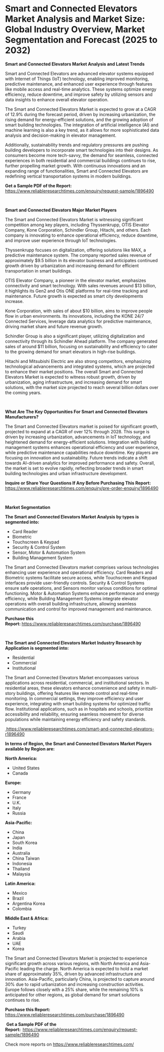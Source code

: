 <p><h1>Smart and Connected Elevators Market Analysis and Market Size: Global Industry Overview, Market Segmentation and Forecast (2025 to 2032)</h1></p><p><strong>Smart and Connected Elevators Market Analysis and Latest Trends</strong></p>
<p><p>Smart and Connected Elevators are advanced elevator systems equipped with Internet of Things (IoT) technology, enabling improved monitoring, predictive maintenance, and enhanced user experience through features like mobile access and real-time analytics. These systems optimize energy efficiency, reduce downtime, and improve safety by utilizing sensors and data insights to enhance overall elevator operation.</p><p>The Smart and Connected Elevators Market is expected to grow at a CAGR of 12.9% during the forecast period, driven by increasing urbanization, the rising demand for energy-efficient solutions, and the growing adoption of smart building technologies. The integration of artificial intelligence (AI) and machine learning is also a key trend, as it allows for more sophisticated data analysis and decision-making in elevator management. </p><p>Additionally, sustainability trends and regulatory pressures are pushing building developers to incorporate smart technologies into their designs. As consumers become more tech-savvy, the demand for seamless, connected experiences in both residential and commercial buildings continues to rise, further propelling market growth. With continuous innovations and an expanding range of functionalities, Smart and Connected Elevators are redefining vertical transportation systems in modern buildings.</p></p>
<p><strong>Get a Sample PDF of the Report:&nbsp;</strong> <a href="https://www.reliableresearchtimes.com/enquiry/request-sample/1896490?utm_campaign=3255&utm_medium=2&utm_source=Github&utm_content=ia&utm_term=28032025&utm_id=smart-and-connected-elevators">https://www.reliableresearchtimes.com/enquiry/request-sample/1896490</a></p>
<p>&nbsp;</p>
<p><strong>Smart and Connected Elevators Major Market Players</strong></p>
<p><p>The Smart and Connected Elevators Market is witnessing significant competition among key players, including Thyssenkrupp, OTIS Elevator Company, Kone Corporation, Schindler Group, Hitachi, and others. Each company is innovating to enhance operational efficiency, reduce downtime, and improve user experience through IoT technologies.</p><p>Thyssenkrupp focuses on digitalization, offering solutions like MAX, a predictive maintenance system. The company reported sales revenue of approximately $9.5 billion in its elevator business and anticipates continued growth driven by urbanization and increasing demand for efficient transportation in smart buildings.</p><p>OTIS Elevator Company, a pioneer in the elevator market, emphasizes connectivity and smart technology. With sales revenues around $13 billion, it highlights its Gen2 and Otis ONE platforms for real-time tracking and maintenance. Future growth is expected as smart city developments increase.</p><p>Kone Corporation, with sales of about $10 billion, aims to improve people flow in urban environments. Its innovations, including the KONE 24/7 Connected Services, leverage data analytics for predictive maintenance, driving market share and future revenue growth.</p><p>Schindler Group is also a significant player, utilizing digitalization and connectivity through its Schindler Ahead platform. The company generated sales of around $11 billion, focusing on sustainability and efficiency to cater to the growing demand for smart elevators in high-rise buildings.</p><p>Hitachi and Mitsubishi Electric are also strong competitors, emphasizing technological advancements and integrated systems, which are projected to enhance their market positions. The overall Smart and Connected Elevators Market is expected to witness robust growth, driven by urbanization, aging infrastructure, and increasing demand for smart solutions, with the market size projected to reach several billion dollars over the coming years.</p></p>
<p>&nbsp;</p>
<p><strong>What Are The Key Opportunities For Smart and Connected Elevators Manufacturers?</strong></p>
<p><p>The Smart and Connected Elevators market is poised for significant growth, projected to expand at a CAGR of over 12% through 2028. This surge is driven by increasing urbanization, advancements in IoT technology, and heightened demand for energy-efficient solutions. Integration with building management systems enhances operational efficiency and user experience, while predictive maintenance capabilities reduce downtime. Key players are focusing on innovation and sustainability. Future trends indicate a shift towards AI-driven analytics for improved performance and safety. Overall, the market is set to evolve rapidly, reflecting broader trends in smart building technologies and urban infrastructure development.</p></p>
<p><strong>Inquire or Share Your Questions If Any Before Purchasing This Report:</strong> <a href="https://www.reliableresearchtimes.com/enquiry/pre-order-enquiry/1896490?utm_campaign=3255&utm_medium=2&utm_source=Github&utm_content=ia&utm_term=28032025&utm_id=smart-and-connected-elevators">https://www.reliableresearchtimes.com/enquiry/pre-order-enquiry/1896490</a></p>
<p>&nbsp;</p>
<p><strong>Market Segmentation</strong></p>
<p><strong>The Smart and Connected Elevators Market Analysis by types is segmented into:</strong></p>
<p><ul><li>Card Reader</li><li>Biometric</li><li>Touchscreen & Keypad</li><li>Security & Control System</li><li>Sensor, Motor & Automation System</li><li>Building Management System</li></ul></p>
<p><p>The Smart and Connected Elevators market comprises various technologies enhancing user experience and operational efficiency. Card Readers and Biometric systems facilitate secure access, while Touchscreen and Keypad interfaces provide user-friendly controls. Security & Control Systems ensure safe operations, and Sensors monitor various conditions for optimal functioning. Motor & Automation Systems enhance performance and energy efficiency, while Building Management Systems integrate elevator operations with overall building infrastructure, allowing seamless communication and control for improved management and maintenance.</p></p>
<p><strong>Purchase this Report:&nbsp;</strong><a href="https://www.reliableresearchtimes.com/purchase/1896490?utm_campaign=3255&utm_medium=2&utm_source=Github&utm_content=ia&utm_term=28032025&utm_id=smart-and-connected-elevators">https://www.reliableresearchtimes.com/purchase/1896490</a></p>
<p>&nbsp;</p>
<p><strong>The Smart and Connected Elevators Market Industry Research by Application is segmented into:</strong></p>
<p><ul><li>Residential</li><li>Commercial</li><li>Institutional</li></ul></p>
<p><p>The Smart and Connected Elevators Market encompasses various applications across residential, commercial, and institutional sectors. In residential areas, these elevators enhance convenience and safety in multi-story buildings, offering features like remote control and real-time monitoring. In commercial settings, they improve efficiency and user experience, integrating with smart building systems for optimized traffic flow. Institutional applications, such as in hospitals and schools, prioritize accessibility and reliability, ensuring seamless movement for diverse populations while maintaining energy efficiency and safety standards.</p></p>
<p><a href="https://www.reliableresearchtimes.com/smart-and-connected-elevators-r1896490?utm_campaign=3255&utm_medium=2&utm_source=Github&utm_content=ia&utm_term=28032025&utm_id=smart-and-connected-elevators">&nbsp;https://www.reliableresearchtimes.com/smart-and-connected-elevators-r1896490</a></p>
<p><strong>In terms of Region, the Smart and Connected Elevators Market Players available by Region are:</strong></p>
<p>
    <p> <strong> North America: </strong>
        <ul>
            <li>United States</li>
            <li>Canada</li>
        </ul>
        </p> 
    <p> <strong> Europe: </strong>
        <ul>
            <li>Germany</li>
            <li>France</li>
            <li>U.K.</li>
            <li>Italy</li>
            <li>Russia</li>
        </ul>
        </p> 
    <p> <strong> Asia-Pacific: </strong>
        <ul>
            <li>China</li>
            <li>Japan</li>
            <li>South Korea</li>
            <li>India</li>
            <li>Australia</li>
            <li>China Taiwan</li>
            <li>Indonesia</li>
            <li>Thailand</li>
            <li>Malaysia</li>
        </ul>
        </p> 
    <p> <strong> Latin America: </strong>
        <ul>
            <li>Mexico</li>
            <li>Brazil</li>
            <li>Argentina Korea</li>
            <li>Colombia</li>
        </ul>
        </p> 
    <p> <strong> Middle East & Africa: </strong>
        <ul>
            <li>Turkey</li>
            <li>Saudi</li>
            <li>Arabia</li>
            <li>UAE</li>
            <li>Korea</li>
        </ul>
    </p>
    </p>
<p><p>The Smart and Connected Elevators Market is projected to experience significant growth across various regions, with North America and Asia-Pacific leading the charge. North America is expected to hold a market share of approximately 35%, driven by advanced infrastructure and innovation. Asia-Pacific, particularly China, is projected to capture around 30% due to rapid urbanization and increasing construction activities. Europe follows closely with a 25% share, while the remaining 10% is anticipated for other regions, as global demand for smart solutions continues to rise.</p></p>
<p><strong>Purchase this Report: </strong><a href="https://www.reliableresearchtimes.com/purchase/1896490?utm_campaign=3255&utm_medium=2&utm_source=Github&utm_content=ia&utm_term=28032025&utm_id=smart-and-connected-elevators">https://www.reliableresearchtimes.com/purchase/1896490</a></p>
<p>&nbsp;<strong>Get a Sample PDF of the Report:&nbsp;&nbsp;</strong><a href="https://www.reliableresearchtimes.com/enquiry/request-sample/1896490?utm_campaign=3255&utm_medium=2&utm_source=Github&utm_content=ia&utm_term=28032025&utm_id=smart-and-connected-elevators">https://www.reliableresearchtimes.com/enquiry/request-sample/1896490</a></p>
<p><strong></strong></p>
<p>Check more reports on <a href="https://www.reliableresearchtimes.com/?utm_campaign=3255&utm_medium=2&utm_source=Github&utm_content=ia&utm_term=28032025&utm_id=smart-and-connected-elevators">https://www.reliableresearchtimes.com/</a></p>